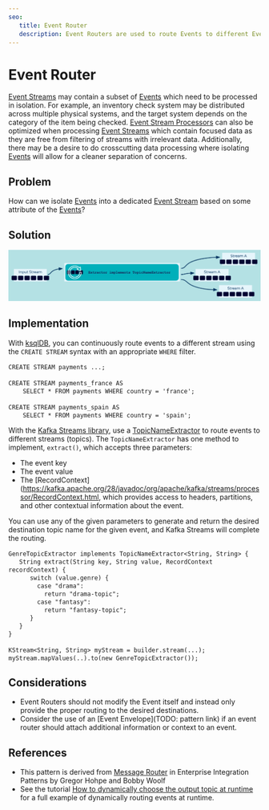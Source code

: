 ```yaml
---
seo:
   title: Event Router
   description: Event Routers are used to route Events to different Event Streams based on data or metadata values contained in each Event. 
---
```


# Event Router
[Event Streams](../event-stream/event-stream.md) may contain a subset of [Events](../event/event.md) which need to be processed in isolation. For example, an inventory check system may be distributed across multiple physical systems, and the target system depends on the category of the item being checked. [Event Stream Processors](../event-processing/event-processor.md) can also be optimized when processing [Event Streams](../event-stream/event-stream.md) which contain focused data as they are free from filtering of streams with irrelevant data. Additionally, there may be a desire to do crosscutting data processing where isolating [Events](../event/event.md) will allow for a cleaner separation of concerns. 

## Problem
How can we isolate [Events](../event/event.md) into a dedicated [Event Stream](../event-stream/event-stream.md) based on some attribute of the [Events](../event/event.md)?

## Solution
![event-router](../img/event-router.png)

## Implementation
With [ksqlDB](https://ksqldb.io/), you can continuously route events to a different stream using the `CREATE STREAM` syntax with an appropriate `WHERE` filter.

```
CREATE STREAM payments ...;

CREATE STREAM payments_france AS
    SELECT * FROM payments WHERE country = 'france';

CREATE STREAM payments_spain AS
    SELECT * FROM payments WHERE country = 'spain';
```

With the [Kafka Streams library](https://kafka.apache.org/documentation/streams/), use a [TopicNameExtractor](https://kafka.apache.org/28/javadoc/org/apache/kafka/streams/processor/TopicNameExtractor.html) to route events to different streams (topics).  The `TopicNameExtractor` has one method to implement, `extract()`, which accepts three parameters:

- The event key
- The event value
- The [RecordContext](https://kafka.apache.org/28/javadoc/org/apache/kafka/streams/processor/RecordContext.html, which provides access to headers, partitions, and other contextual information about the event.

You can use any of the given parameters to generate and return the desired destination topic name for the given event, and Kafka Streams will complete the routing. 

```
GenreTopicExtractor implements TopicNameExtractor<String, String> {
   String extract(String key, String value, RecordContext recordContext) {
      switch (value.genre) {
        case "drama":
          return "drama-topic";
        case "fantasy":
          return "fantasy-topic";
      }
   }
}

KStream<String, String> myStream = builder.stream(...);
myStream.mapValues(..).to(new GenreTopicExtractor());
```

## Considerations
* Event Routers should not modify the Event itself and instead only provide the proper routing to the desired destinations.
* Consider the use of an [Event Envelope](TODO: pattern link) if an event router should attach additional information or context to an event.

## References
* This pattern is derived from [Message Router](https://www.enterpriseintegrationpatterns.com/patterns/messaging/MessageRouter.html) in Enterprise Integration Patterns by Gregor Hohpe and Bobby Woolf
* See the tutorial [How to dynamically choose the output topic at runtime](https://kafka-tutorials.confluent.io/dynamic-output-topic/kstreams.html) for a full example of dynamically routing events at runtime.
